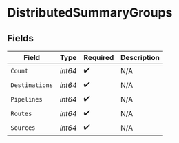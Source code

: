 # DistributedSummaryGroups


## Fields

| Field              | Type               | Required           | Description        |
| ------------------ | ------------------ | ------------------ | ------------------ |
| `Count`            | *int64*            | :heavy_check_mark: | N/A                |
| `Destinations`     | *int64*            | :heavy_check_mark: | N/A                |
| `Pipelines`        | *int64*            | :heavy_check_mark: | N/A                |
| `Routes`           | *int64*            | :heavy_check_mark: | N/A                |
| `Sources`          | *int64*            | :heavy_check_mark: | N/A                |